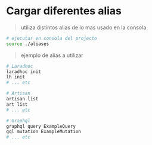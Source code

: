 # Cargar diferentes alias

> utiliza distintos alias de lo mas usado en la consola

```bash
# ejecutar en consola del projecto
source ./aliases
```

> ejemplo de alias a utilizar

```bash
# Laradhoc
laradhoc init
lh init
# ... etc

# Artisan
artisan list
art list
# ... etc

# Graphql
graphql query ExampleQuery
gql mutation ExampleMutation
# ... etc
```
